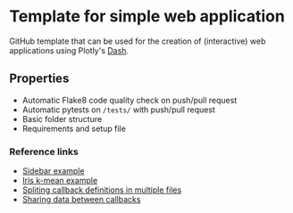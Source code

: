 # Template for simple web application
GitHub template that can be used for the creation of (interactive) web applications using Plotly's [Dash](https://plotly.com/dash/).

## Properties

- Automatic Flake8 code quality check on push/pull request
- Automatic pytests on `/tests/` with push/pull request
- Basic folder structure
- Requirements and setup file


### Reference links

- [Sidebar example](https://dash-bootstrap-components.opensource.faculty.ai/examples/simple-sidebar/)
- [Iris k-mean example](https://dash-bootstrap-components.opensource.faculty.ai/examples/iris/)
- [Spliting callback definitions in multiple files](https://community.plotly.com/t/splitting-callback-definitions-in-multiple-files/10583/2)
- [Sharing data between callbacks](https://dash.plotly.com/sharing-data-between-callbacks)
